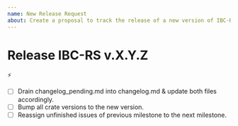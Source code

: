 ```yaml
---
name: New Release Request
about: Create a proposal to track the release of a new version of IBC-RS
---
```


<!-- < < < < < < < < < < < < < < < < < < < < < < < < < < < < < < < < < ☺ 
v                            ✰  Thanks for opening an issue! ✰    
v    Before smashing the submit button please review the template.
v    Word of caution: poorly thought-out proposals may be rejected 
v                     without deliberation 
☺ > > > > > > > > > > > > > > > > > > > > > > > > > > > > > > > > >  -->


# Release IBC-RS v.X.Y.Z 

⚡

- [ ] Drain changelog_pending.md into changelog.md & update both files accordingly.
- [ ] Bump all crate versions to the new version.
- [ ] Reassign unfinished issues of previous milestone to the next milestone.